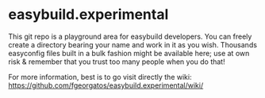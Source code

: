 easybuild.experimental
======================

This git repo is a playground area for easybuild developers.
You can freely create a directory bearing your name and work in it as you wish.
Thousands easyconfig files built in a bulk fashion might be available here;
use at own risk & remember that you trust too many people when you do that!

For more information, best is to go visit directly the wiki:
https://github.com/fgeorgatos/easybuild.experimental/wiki/